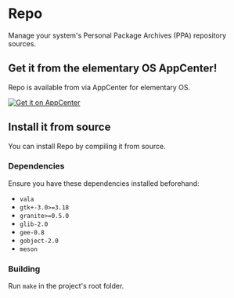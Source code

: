 # Repo

Manage your system's Personal Package Archives (PPA) repository sources.

## Get it from the elementary OS AppCenter!

Repo is available from via AppCenter for elementary OS.

[![Get it on AppCenter](https://appcenter.elementary.io/badge.svg)](https://appcenter.elementary.io/com.github.chances.repo)

## Install it from source

You can install Repo by compiling it from source.

### Dependencies

Ensure you have these dependencies installed beforehand:
- `vala`
- `gtk+-3.0>=3.18`
- `granite>=0.5.0`
- `glib-2.0`
- `gee-0.8`
- `gobject-2.0`
- `meson`

### Building

Run `make` in the project's root folder.
